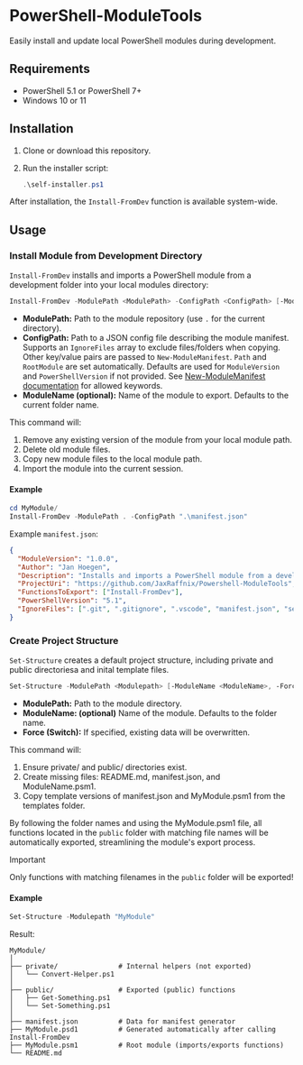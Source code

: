 # PowerShell-ModuleTools

Easily install and update local PowerShell modules during development.

## Requirements

- PowerShell 5.1 or PowerShell 7+
- Windows 10 or 11

## Installation

1. Clone or download this repository.
2. Run the installer script:

    ```powershell
    .\self-installer.ps1
    ```

After installation, the `Install-FromDev` function is available system-wide.

## Usage

### Install Module from Development Directory

`Install-FromDev` installs and imports a PowerShell module from a development folder into your local modules directory:

```powershell
Install-FromDev -ModulePath <ModulePath> -ConfigPath <ConfigPath> [-ModuleName <ModuleName>]
```

- **ModulePath:** Path to the module repository (use `.` for the current directory).
- **ConfigPath:** Path to a JSON config file describing the module manifest. Supports an `IgnoreFiles` array to exclude files/folders when copying. Other key/value pairs are passed to `New-ModuleManifest`. `Path` and `RootModule` are set automatically. Defaults are used for `ModuleVersion` and `PowerShellVersion` if not provided. See [New-ModuleManifest documentation](https://learn.microsoft.com/powershell/module/microsoft.powershell.core/new-modulemanifest?view=powershell-7.5) for allowed keywords.
- **ModuleName (optional):** Name of the module to export. Defaults to the current folder name.

This command will:

1. Remove any existing version of the module from your local module path.
2. Delete old module files.
3. Copy new module files to the local module path.
4. Import the module into the current session.

#### Example

```powershell
cd MyModule/
Install-FromDev -ModulePath . -ConfigPath ".\manifest.json"
```

Example `manifest.json`:

```json
{
  "ModuleVersion": "1.0.0",
  "Author": "Jan Hoegen",
  "Description": "Installs and imports a PowerShell module from a development folder into the user's module path.",
  "ProjectUri": "https://github.com/JaxRaffnix/Powershell-ModuleTools",
  "FunctionsToExport": ["Install-FromDev"],
  "PowerShellVersion": "5.1",
  "IgnoreFiles": [".git", ".gitignore", ".vscode", "manifest.json", "self-installer.ps1"]
}
```

### Create Project Structure

`Set-Structure` creates a default project structure, including private and public directoriesa and inital template files.

```powershell
Set-Structure -ModulePath <Modulepath> [-ModuleName <ModuleName>, -Force]
```

- **ModulePath:** Path to the module directory.
- **ModuleName: (optional)** Name of the module. Defaults to the folder name.
- **Force (Switch):** If specified, existing data will be overwritten.

This command will:

1. Ensure private/ and public/ directories exist.
2. Create missing files: README.md, manifest.json, and ModuleName.psm1.
3. Copy template versions of manifest.json and MyModule.psm1 from the templates folder.



By following the folder names and using the MyModule.psm1 file, all functions located in the `public` folder with matching file names will be automatically exported, streamlining the module's export process.

> [!Important] 
> Only functions with matching filenames in the `public` folder will be exported!

#### Example

```powershell
Set-Structure -Modulepath "MyModule"
```

Result:

```text
MyModule/
│
├── private/               # Internal helpers (not exported)
│   └── Convert-Helper.ps1
│
├── public/                # Exported (public) functions
│   ├── Get-Something.ps1
│   └── Set-Something.ps1
│
├── manifest.json          # Data for manifest generator
├── MyModule.psd1          # Generated automatically after calling Install-FromDev
├── MyModule.psm1          # Root module (imports/exports functions)
└── README.md
```
